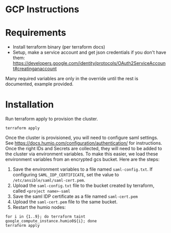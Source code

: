# GCP Instructions

# Requirements

 * Install terraform binary (per terraform docs)
 * Setup, make a service account and get json credentials if you don't have them: https://developers.google.com/identity/protocols/OAuth2ServiceAccount#creatinganaccount

Many required variables are only in the override until the rest is documented, example provided.

# Installation

Run terraform apply to provision the cluster.

```
terraform apply
```

Once the cluster is provisioned, you will need to configure saml settings. See https://docs.humio.com/configuration/authentication/ for instructions. Once the right IDs and Secrets are collected, they will need to be added to the cluster via environment variables. To make this easier, we load these environment variables from an encrypted gcs bucket. Here are the steps:

1) Save the environment variables to a file named `saml-config.txt`. If configuring `SAML_IDP_CERTIFICATE`, set the
value to `/etc/ansible/saml/saml-cert.pem`.
2) Upload the `saml-config.txt` file to the bucket created by terraform, called `<project name>-saml`
3) Save the saml IDP certificate as a file named `saml-cert.pem`
4) Upload the `saml-cert.pem` file to the same bucket.
5) Restart the humio nodes:
```
for i in {1..9}; do terraform taint google_compute_instance.humio0${i}; done
terraform apply
```

